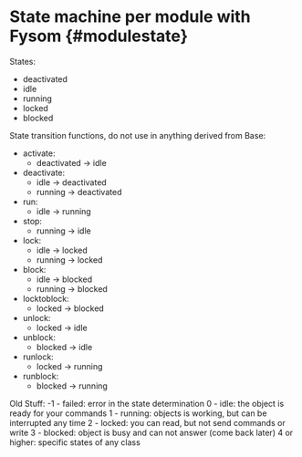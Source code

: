 State machine per module with Fysom              {#modulestate}
============

States:
* deactivated
* idle
* running
* locked
* blocked

State transition functions, do not use in anything derived from Base:

* activate:   
  - deactivated -> idle
* deactivate:
  - idle -> deactivated
  - running -> deactivated
* run:
  - idle -> running
* stop:
  - running -> idle
* lock:
  - idle -> locked
  - running -> locked
* block:
  - idle -> blocked
  - running -> blocked
* locktoblock:
  - locked -> blocked
* unlock:
  - locked -> idle
* unblock:
  - blocked -> idle
* runlock:
  - locked -> running
* runblock:
  - blocked -> running

Old Stuff:
-1 - failed: error in the state determination
0 - idle: the object is ready for your commands
1 - running: objects is working, but can be interrupted any time
2 - locked: you can read, but not send commands or write
3 - blocked: object is busy and can not answer (come back later)
4 or higher: specific states of any class


